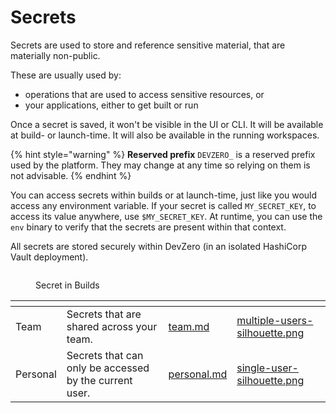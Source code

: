 # Secrets

Secrets are used to store and reference sensitive material, that are materially non-public. 

These are usually used by:
- operations that are used to access sensitive resources, or
- your applications, either to get built or run

Once a secret is saved, it won't be visible in the UI or CLI. It will be available at build- or launch-time. 
It will also be available in the running workspaces.

{% hint style="warning" %}
**Reserved prefix** `DEVZERO_` is a reserved prefix used by the platform. They may change at any time so relying on them is not advisable.
{% endhint %}

You can access secrets within builds or at launch-time, just like you would access any environment variable. If your secret is called `MY_SECRET_KEY`, to access its value anywhere, use `$MY_SECRET_KEY`.
At runtime, you can use the `env` binary to verify that the secrets are present within that context.  

All secrets are stored securely within DevZero (in an isolated HashiCorp Vault deployment). 

<figure><img src="../.gitbook/assets/secret-in-build.png" alt=""><figcaption><p>Secret in Builds</p></figcaption></figure>

<table data-card-size="large" data-view="cards">
  <thead>
    <tr>
      <th></th>
      <th></th>
      <th data-hidden data-card-target data-type="content-ref"></th>
      <th data-hidden data-card-cover data-type="files"></th>
    </tr>
  </thead>
  <tbody>
    <tr>
      <td>Team</td>
      <td>Secrets that are shared across your team.</td>
      <td><a href="team.md">team.md</a></td>
      <td><a href="../../.gitbook/assets/multiple-users-silhouette.png">multiple-users-silhouette.png</a></td>
    </tr>
    <tr>
      <td>Personal</td>
      <td>Secrets that can only be accessed by the current user.</td>
      <td><a href="personal.md">personal.md</a></td>
      <td><a href="../../.gitbook/assets/single-user-silhouette.png">single-user-silhouette.png</a></td>
    </tr>
  </tbody>
</table>